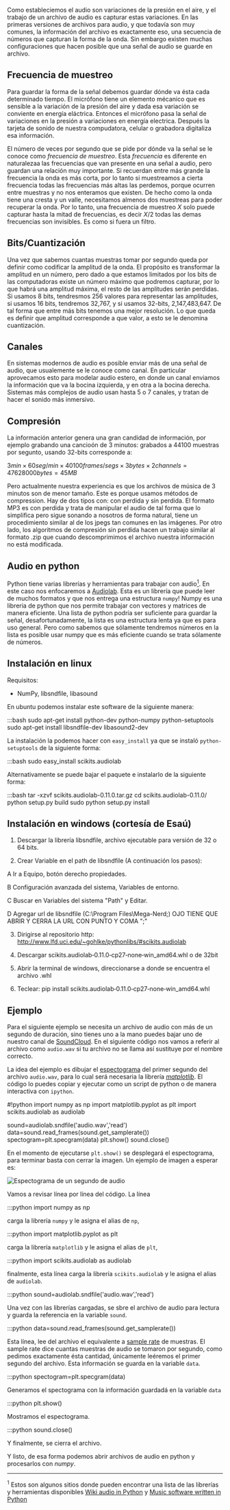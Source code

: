 

Como estableciemos el audio son variaciones de la presión en el aire, y el
trabajo de un archivo de audio es capturar estas variaciones. En las primeras
versiones de archivos para audio, y que todavía son muy comunes, la
información del archivo es exactamente eso, una secuencia de números que
capturan la forma de la onda. Sin embargo existen muchas configuraciones que
hacen posible que una señal de audio se guarde en archivo.

## Frecuencia de muestreo

Para guardar la forma de la señal debemos guardar dónde va ésta cada
determinado tiempo. El micrófono tiene un elemento mécanico que es sensible a
la variación de la presión del aire y dada esa variación se conviente en
energía eláctrica. Entonces el micrófono pasa la señal de variaciones en la
presión a variaciones en energía electrica. Después la tarjeta de sonido de
nuestra compudatora, celular o grabadora digitaliza esa información.

El número de veces por segundo que se pide por dónde va la señal se le conoce
como _frecuencia de muestreo_. Esta *frecuencia* es diferente en naturalezaa
las frecuencias que van presente en una señal a audio, pero guardan una
relación muy importante. Si recuerdan entre más grande la frecuencia la onda
es más corta, por lo tanto si muestreamos a cierta frecuencia todas las
frecuencias más altas las perdemos, porque ocurren entre muestras y no nos
enteramos que existen. De hecho como la onda tiene una cresta y un valle,
necesitamos almenos dos muestreas para poder recuperar la onda. Por lo tanto,
una frecuencia de muestreo $X$ solo puede capturar hasta la mitad de
frecuencias, es decir $X/2$ todas las demas frecuencias son invisibles. Es
como si fuera un filtro.

## Bits/Cuantización

Una vez que sabemos cuantas muestras tomar por segundo queda por definir como
codificar la amplitud de la onda. El propósito es transformar la amplitud en
un número, pero dado a que estamos limitados por los bits de las computadoras
existe un número máximo que podremos capturar, por lo que habrá una amplitud
máxima, el resto de las amplitudes serán perdidas. Si usamos 8 bits,
tendresmos 256 valores para representar las amplitudes, si usamos 16 bits,
tendremos 32,767, y si usamos 32-bits, 2,147,483,647. De tal forma que entre
más bits tenemos una mejor resolución. Lo que queda es definir que amplitud
corresponde a que valor, a esto se le denomina cuantización.

## Canales

En sistemas modernos de audio es posible enviar más de una señal de audio, que
usualemente se le conoce como canal. En particular aprovecamos esto para
modelar audio estero, en donde un canal enviamos la información que va la
bocina izquierda, y en otra a la bocina derecha. Sistemas más complejos de
audio usan hasta 5 o 7 canales, y tratan de hacer el sonido más inmersivo.

## Compresión

La información anterior genera una gran candidad de información, por ejemplo
grabando una cancioón de 3 minutos: grabados a 44100 muestras por segunto,
usando 32-bits corresponde a:

$3min \times 60 seg/min \times 40100 frames/segs \times 3 bytes \times 2
channels = 47628000 bytes = 45 MB$

Pero actualmente nuestra experiencia es que los archivos de música de 3
minutos son de menor tamaño. Este es porque usamos métodos de compression. Hay
de dos tipos con: con perdida y sin perdida. El formato MP3 es con perdida y
trata de manipular el audio de tal forma que lo simplifica pero sigue sonando
a nosotros de forma natural, tiene un procedimiento similar al de los jpegs
tan comunes en las imágenes. Por otro lado, los algoritmos de compresión sin
perdida hacen un trabajo similar al formato .zip que cuando descomprimimos el
archivo nuestra información no está modificada.


## Audio en python

Python tiene varias librerías y herramientas para trabajar con
audio[<sup>1</sup>](#footnotes). En este caso nos enfocaremos a
[Audiolab][AudioLab]. Esta es un librería que puede leer de muchos formatos y
que nos entrega una estructura `numpy`! Numpy es una libreria de python que
nos permite trabajar con vectores y matrices de manera eficiente. Una lista de
python podría ser suficiente para guardar la señal, desafortunadamente, la
lista es una estructura lenta ya que es para uso general. Pero como sabemos
que sólamente tendremos números en la lista es posible usar numpy que es más
eficiente cuando se trata sólamente de números.


## Instalación en linux

Requisitos:

* NumPy, libsndfile, libasound


En ubuntu podemos instalar este software de la siguiente manera:

:::bash
sudo apt-get install python-dev python-numpy python-setuptools
sudo apt-get install libsndfile-dev libasound2-dev


La instalación la podemos hacer con `easy_install` ya que se instaló
`python-setuptools` de la siguiente forma:

:::bash
sudo easy_install scikits.audiolab

Alternativamente se puede bajar el paquete e instalarlo de la siguiente
forma:

:::bash
tar -xzvf scikits.audiolab-0.11.0.tar.gz
cd scikits.audiolab-0.11.0/
python setup.py build
sudo python setup.py install


## Instalación en windows (cortesía de Esaú)

1. Descargar la librería libsndfile, archivo ejecutable para versión de 32 o 64 bits.

2. Crear Variable en el path de libsndfile (A continuación los pasos):

A Ir a Equipo, botón derecho propiedades.

B Configuración avanzada del sistema, Variables de entorno.

C Buscar en Variables del sistema "Path" y Editar.

D Agregar url de libsndfile (C:\Program Files\Mega-Nerd;) OJO TIENE QUE ABRIR Y CERRA LA URL CON PUNTO Y COMA ";"

3. Dirigirse al repositorio http: http://www.lfd.uci.edu/~gohlke/pythonlibs/#scikits.audiolab

4. Descargar scikits.audiolab‑0.11.0‑cp27‑none‑win_amd64.whl o de 32bit

5. Abrir la terminal de windows, direccionarse a donde se encuentra el archivo .whl

6. Teclear: pip install scikits.audiolab‑0.11.0‑cp27‑none‑win_amd64.whl

## Ejemplo

Para el siguiente ejemplo se necesita un archivo de audio con más de un
segundo de duración, sino tienes uno a la mano puedes bajar uno de nuestro canal de
[SoundCloud]( https://soundcloud.com/golem-audio ). En el siguiente código
nos vamos a referir al archivo como `audio.wav` si tu archivo no se llama
así sustituye por el nombre correcto.

La idea del ejemplo es dibujar el
[espectograma]( http://es.wikipedia.org/wiki/Espectrograma ) del primer
segundo del archivo `audio.wav`, para lo cual será necesaria la librería
[*matplotlib*]( http://matplotlib.org/ ). El código lo puedes copiar y
ejecutar como un script de python o de manera interactiva con `ipython`.

#!python
import numpy as np
import matplotlib.pyplot as plt
import scikits.audiolab as audiolab

sound=audiolab.sndfile('audio.wav','read')
data=sound.read_frames(sound.get_samplerate())
spectogram=plt.specgram(data)
plt.show()
sound.close()

En el momento de ejecutarse `plt.show()` se desplegará el espectograma,
para terminar basta con cerrar la imagen. Un ejemplo de imagen a esperar
es:

<img class='center'
src='http://turing.iimas.unam.mx/~ivanvladimir/images/audio_en_python_fig1.png'
title="Espectograma de un segundo de audio"/>
</a>

Vamos a revisar línea por línea del código. La línea

:::python
import numpy as np

carga la librería `numpy` y le asigna el alias de `np`,

:::python
import matplotlib.pyplot as plt

carga la librería `matplotlib` y le asigna el alias de `plt`,

:::python
import scikits.audiolab as audiolab

finalmente, esta línea carga la librería `scikits.audiolab` y le asigna el
alias de `audiolab`.

:::python
sound=audiolab.sndfile('audio.wav','read')

Una vez con las librerías cargadas, se sbre el archivo de audio para
lectura y guarda la referencia en la variable `sound`.

:::python
data=sound.read_frames(sound.get_samplerate())

Esta línea, lee del archivo el equivalente a [sample rate](
http://en.wikipedia.org/wiki/Sampling_rate ) de muestras. El sample rate
dice cuantas muestras de audio se tomaron por segundo, como pedimos exactamente ésta
cantidad, únicamente leéremos el primer segundo del archivo. Esta
información se guarda en la variable `data`.

:::python
spectogram=plt.specgram(data)

Generamos el spectograma con la información guardadá en la variable `data`

:::python
plt.show()

Mostramos el espectograma.

:::python
sound.close()

Y finalmente, se cierra el archivo.

Y listo, de esa forma podemos abrir archivos de audio en python y
procesarlos con *numpy*.


- - -

<a id="footnotes"></a><sup>1</sup> Estos son algunos sitios donde pueden
encontrar una lista de las
librerías y herramientas disponibles [Wiki audio in
Python]( http://wiki.python.org/moin/Audio ) y [Music software written in
Python]( http://wiki.python.org/moin/PythonInMusic )

[AudioLab]: http://projects.scipy.org/scikits/wiki/AudioLab "Audiolab"
[AudioLab2]:  http://www.ar.media.kyoto-u.ac.jp/members/david/softwares/audiolab/index.html "Audiolab"
[download]: https://pypi.python.org/pypi/scikits.audiolab/ "librería"
[libsndfile]: http://www.mega-nerd.com/libsndfile/ "libsndfile"
[scikits]: http://projects.scipy.org/scikits/ "scikits"
[david]: http://www.ar.media.kyoto-u.ac.jp/members/david/index.html  "desarrollador"
[doc]:  http://www.ar.media.kyoto-u.ac.jp/members/david/softwares/audiolab/sphinx/index.html "documentación"

